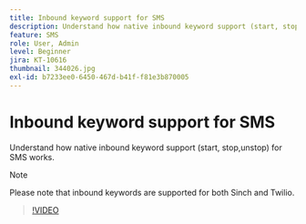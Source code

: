 ```yaml
---
title: Inbound keyword support for SMS
description: Understand how native inbound keyword support (start, stop,unstop) for SMS works.
feature: SMS
role: User, Admin
level: Beginner
jira: KT-10616
thumbnail: 344026.jpg
exl-id: b7233ee0-6450-467d-b41f-f81e3b870005
---
```

# Inbound keyword support for SMS

Understand how native inbound keyword support (start, stop,unstop) for SMS works.

>[!NOTE]
>
>Please note that inbound keywords are supported for both Sinch and Twilio.

>[!VIDEO](https://video.tv.adobe.com/v/344026?quality=12&learn=on)

